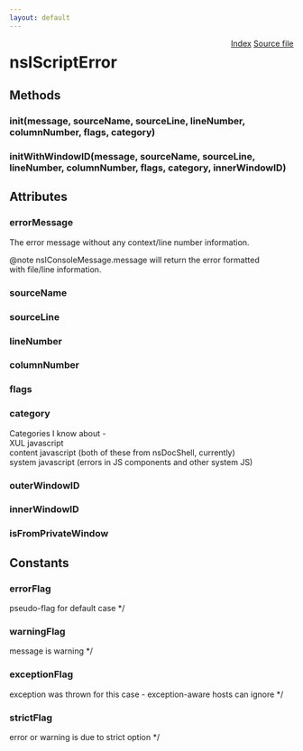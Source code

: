 ```yaml
---
layout: default
---
```

<div class='links' style='float:right'><a href="../index.html">Index</a>
<a href="http://dxr.mozilla.org/mozilla-central/source/js/xpconnect/idl/nsIScriptError.idl">Source file</a>
</div>

# nsIScriptError #

## Methods ##

### init(message, sourceName, sourceLine, lineNumber, columnNumber, flags, category) ###

### initWithWindowID(message, sourceName, sourceLine, lineNumber, columnNumber, flags, category, innerWindowID) ###

## Attributes ##

### errorMessage ###
  
The error message without any context/line number information.  
  
@note nsIConsoleMessage.message will return the error formatted  
      with file/line information.  
  

### sourceName ###

### sourceLine ###

### lineNumber ###

### columnNumber ###

### flags ###

### category ###
  
Categories I know about -  
XUL javascript  
content javascript (both of these from nsDocShell, currently)  
system javascript (errors in JS components and other system JS)  
  

### outerWindowID ###

### innerWindowID ###

### isFromPrivateWindow ###

## Constants ##

### errorFlag ###
 pseudo-flag for default case */  

### warningFlag ###
 message is warning */  

### exceptionFlag ###
 exception was thrown for this case - exception-aware hosts can ignore */  

### strictFlag ###
 error or warning is due to strict option */  
